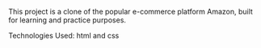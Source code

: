 This project is a clone of the popular e-commerce platform Amazon, built for learning and practice purposes.


Technologies Used:
html and
css
